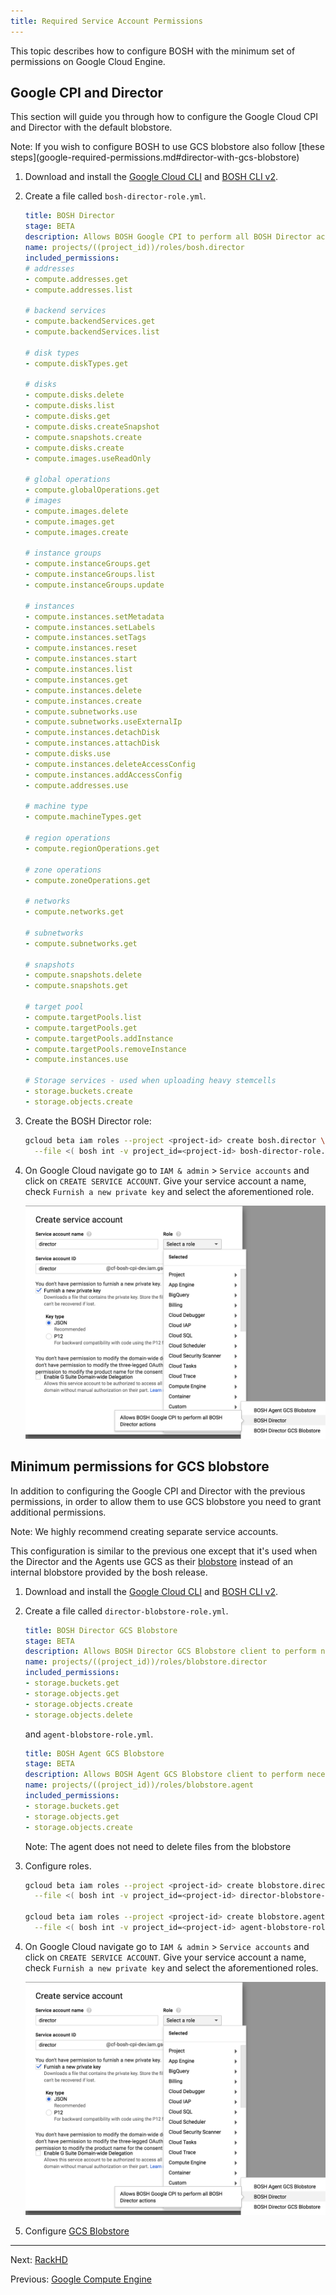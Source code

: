 ```yaml
---
title: Required Service Account Permissions
---
```


This topic describes how to configure BOSH with the minimum set of permissions on Google Cloud Engine.

## Google CPI and Director <a id="bosh-director"></a>

This section will guide you through how to configure the Google Cloud CPI and Director with the default blobstore.

<p class="note">Note: If you wish to configure BOSH to use GCS blobstore also follow [these steps](google-required-permissions.md#director-with-gcs-blobstore)</p>

1. Download and install the [Google Cloud CLI](https://cloud.google.com/sdk/) and [BOSH CLI v2](cli-v2.md#install).

2. Create a file called `bosh-director-role.yml`.

    ```yaml
    title: BOSH Director
    stage: BETA
    description: Allows BOSH Google CPI to perform all BOSH Director actions
    name: projects/((project_id))/roles/bosh.director
    included_permissions:
    # addresses
    - compute.addresses.get
    - compute.addresses.list

    # backend services
    - compute.backendServices.get
    - compute.backendServices.list

    # disk types
    - compute.diskTypes.get

    # disks
    - compute.disks.delete
    - compute.disks.list
    - compute.disks.get
    - compute.disks.createSnapshot
    - compute.snapshots.create
    - compute.disks.create
    - compute.images.useReadOnly

    # global operations
    - compute.globalOperations.get
    # images
    - compute.images.delete
    - compute.images.get
    - compute.images.create

    # instance groups
    - compute.instanceGroups.get
    - compute.instanceGroups.list
    - compute.instanceGroups.update

    # instances
    - compute.instances.setMetadata
    - compute.instances.setLabels
    - compute.instances.setTags
    - compute.instances.reset
    - compute.instances.start
    - compute.instances.list
    - compute.instances.get
    - compute.instances.delete
    - compute.instances.create
    - compute.subnetworks.use
    - compute.subnetworks.useExternalIp
    - compute.instances.detachDisk
    - compute.instances.attachDisk
    - compute.disks.use
    - compute.instances.deleteAccessConfig
    - compute.instances.addAccessConfig
    - compute.addresses.use

    # machine type
    - compute.machineTypes.get

    # region operations
    - compute.regionOperations.get

    # zone operations
    - compute.zoneOperations.get

    # networks
    - compute.networks.get

    # subnetworks
    - compute.subnetworks.get

    # snapshots
    - compute.snapshots.delete
    - compute.snapshots.get

    # target pool
    - compute.targetPools.list
    - compute.targetPools.get
    - compute.targetPools.addInstance
    - compute.targetPools.removeInstance
    - compute.instances.use

    # Storage services - used when uploading heavy stemcells
    - storage.buckets.create
    - storage.objects.create
    ```

3. Create the BOSH Director role:

    ```bash
    gcloud beta iam roles --project <project-id> create bosh.director \
      --file <( bosh int -v project_id=<project-id> bosh-director-role.yml )
    ```

4. On Google Cloud navigate go to `IAM & admin` > `Service accounts` and click on `CREATE SERVICE ACCOUNT`.
   Give your service account a name, check `Furnish a new private key` and select the aforementioned role.

   ![image](images/gcp-service-account.png)



## <a id="director-with-gcs-blobstore"></a>Minimum permissions for GCS blobstore

In addition to configuring the Google CPI and Director with the previous permissions, in order to allow them to use GCS blobstore you need to grant additional permissions.

<p class="note">Note: We highly recommend creating separate service accounts.</p>

This configuration is similar to the previous one except that it's used when the Director and the Agents use GCS as their [blobstore](bosh-components.md#blobstore) instead of an internal blobstore provided by the bosh release.

1. Download and install the [Google Cloud CLI](https://cloud.google.com/sdk/) and [BOSH CLI v2](cli-v2.md#install).

2. Create a file called `director-blobstore-role.yml`.

    ```yaml
    title: BOSH Director GCS Blobstore
    stage: BETA
    description: Allows BOSH Director GCS Blobstore client to perform necessary operations to the blobstore
    name: projects/((project_id))/roles/blobstore.director
    included_permissions:
    - storage.buckets.get
    - storage.objects.get
    - storage.objects.create
    - storage.objects.delete
    ```

    and `agent-blobstore-role.yml`.

    ```yaml
    title: BOSH Agent GCS Blobstore
    stage: BETA
    description: Allows BOSH Agent GCS Blobstore client to perform necessary operations to the blobstore
    name: projects/((project_id))/roles/blobstore.agent
    included_permissions:
    - storage.buckets.get
    - storage.objects.get
    - storage.objects.create
    ```

    <p class="note">Note: The agent does not need to delete files from the blobstore</p>

4. Configure roles.

    ```bash
    gcloud beta iam roles --project <project-id> create blobstore.director \
      --file <( bosh int -v project_id=<project-id> director-blobstore-role.yml )

    gcloud beta iam roles --project <project-id> create blobstore.agent \
      --file <( bosh int -v project_id=<project-id> agent-blobstore-role.yml )
    ```

5. On Google Cloud navigate go to `IAM & admin` > `Service accounts` and click on `CREATE SERVICE ACCOUNT`.
   Give your service account a name, check `Furnish a new private key` and select the aforementioned roles.

   ![image](images/gcp-service-account.png)

6. Configure [GCS Blobstore](director-configure-blobstore.md#gcs)


---
Next: [RackHD](rackhd-cpi.md)

Previous: [Google Compute Engine](google-cpi.md)
